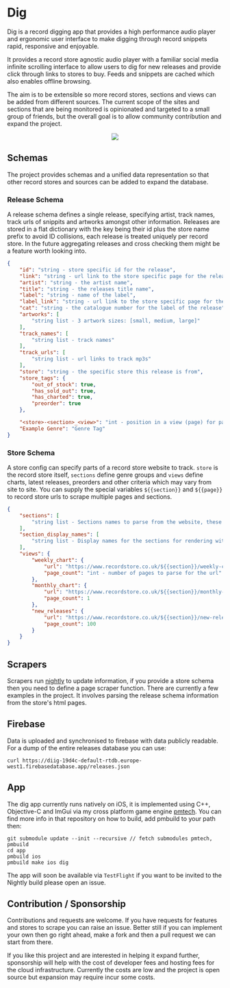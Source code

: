 # Dig

Dig is a record digging app that provides a high performance audio player and ergonomic user interface to make digging through record snippets rapid, responsive and enjoyable.

It provides a record store agnostic audio player with a familiar social media infinite scrolling interface to allow users to dig for new releases and provide click through links to stores to buy. Feeds and snippets are cached which also enables offline browsing.

The aim is to be extensible so more record stores, sections and views can be added from different sources. The current scope of the sites and sections that are being monitored is opinionated and targeted to a small group of friends, but the overall goal is to allow community contribution and expand the project.

<p align="center">
    <img src="https://github.com/polymonster/dig/raw/main/media/dig.gif"/>
</p>

## Schemas

The project provides schemas and a unified data representation so that other record stores and sources can be added to expand the database.

### Release Schema

A release schema defines a single release, specifying artist, track names, track urls of snippits and artworks amongst other information. Releases are stored in a flat dictionary with the key being their id plus the store name prefix to avoid ID collisions, each release is treated uniquely per record store. In the future aggregating releases and cross checking them might be a feature worth looking into.

```json
{
    "id": "string - store specific id for the release",
    "link": "string - url link to the store specific page for the release",
    "artist": "string - the artist name",
    "title": "string - the releases title name",
    "label": "string - name of the label",
    "label_link": "string - url link to the store specific page for the label",
    "cat": "string - the catalogue number for the label of the release",
    "artworks": [
        "string list - 3 artwork sizes: [small, medium, large]"
    ],
    "track_names": [
        "string list - track names"
    ],
    "track_urls": [
        "string list - url links to track mp3s"
    ],
    "store": "string - the specific store this release is from",
    "store_tags": {
        "out_of_stock": true,
        "has_sold_out": true,
        "has_charted": true,
        "preorder": true
    },

    "<store>-<section>_<view>": "int - position in a view (page) for particular store and section (genre group)",
    "Example Genre": "Genre Tag"
}
```

### Store Schema

A store config can specify parts of a record store website to track. `store` is the record store itself, `sections` define genre groups and `views` define charts, latest releases, preorders and other criteria which may vary from site to site. You can supply the special variables `${{section}}` and `${{page}}` to record store urls to scrape multiple pages and sections.

```json
{
    "sections": [
        "string list - Sections names to parse from the website, these strings will appear in the website urls",
    ],
    "section_display_names": [
        "string list - Display names for the sections for rendering within the app"
    ],
    "views": {
        "weekly_chart": {
            "url": "https://www.recordstore.co.uk/${{section}}/weekly-chart",
            "page_count": "int - number of pages to parse for the url"
        },
        "monthly_chart": {
            "url": "https://www.recordstore.co.uk/${{section}}/monthly-chart",
            "page_count": 1
        },
        "new_releases": {
            "url": "https://www.recordstore.co.uk/${{section}}/new-releases/page-${{page}}",
            "page_count": 100
        }
    }
}
```

## Scrapers

Scrapers run [nightly](https://github.com/polymonster/dig/actions) to update information, if you provide a store schema then you need to define a page scraper function. There are currently a few examples in the project. It involves parsing the release schema information from the store's html pages.

## Firebase

Data is uploaded and synchronised to firebase with data publicly readable. For a dump of the entire releases database you can use:

```text
curl https://diig-19d4c-default-rtdb.europe-west1.firebasedatabase.app/releases.json
```

## App

The dig app currently runs natively on iOS, it is implemented using C++, Objective-C and ImGui via my cross platform game engine [pmtech](https://github.com/polymonster/pmtech). You can find more info in that repository on how to build, add pmbuild to your path then:

```text
git submodule update --init --recursive // fetch submodules pmtech, pmbuild
cd app
pmbuild ios
pmbuild make ios dig
```

The app will soon be available via `TestFlight` if you want to be invited to the Nightly build please open an issue.

## Contribution / Sponsorship

Contributions and requests are welcome. If you have requests for features and stores to scrape you can raise an issue. Better still if you can implement your own then go right ahead, make a fork and then a pull request we can start from there.

If you like this project and are interested in helping it expand further, sponsorship will help with the cost of developer fees and hosting fees for the cloud infrastructure. Currently the costs are low and the project is open source but expansion may require incur some costs.

